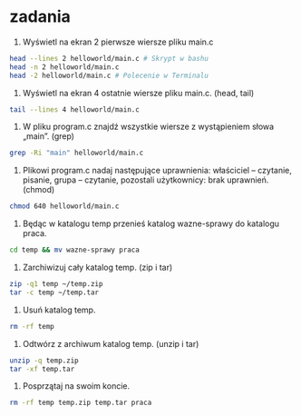
# zadania

1. Wyświetl na ekran 2 pierwsze wiersze pliku main.c

 ```sh
 head --lines 2 helloworld/main.c # Skrypt w bashu
 head -n 2 helloworld/main.c
 head -2 helloworld/main.c # Polecenie w Terminalu
 ```

1. Wyświetl na ekran 4 ostatnie wiersze pliku main.c. (head, tail)

 ```sh
 tail --lines 4 helloworld/main.c
 ```

1. W pliku program.c znajdź wszystkie wiersze z wystąpieniem słowa „main”. (grep)

```sh
grep -Ri "main" helloworld/main.c
```

1. Plikowi program.c nadaj następujące uprawnienia: właściciel – czytanie, pisanie, grupa – czytanie, pozostali użytkownicy: brak uprawnień. (chmod)

```sh
chmod 640 helloworld/main.c
```

1. Będąc w katalogu temp przenieś katalog wazne-sprawy do katalogu praca.

```sh
cd temp && mv wazne-sprawy praca
```

1. Zarchiwizuj cały katalog temp. (zip i tar)

```sh
zip -q1 temp ~/temp.zip
tar -c temp ~/temp.tar
```

1. Usuń katalog temp.

```sh
rm -rf temp
```

1. Odtwórz z archiwum katalog temp. (unzip i tar)

```sh
unzip -q temp.zip
tar -xf temp.tar
```

1. Posprzątaj na swoim koncie.

```sh
rm -rf temp temp.zip temp.tar praca
```
